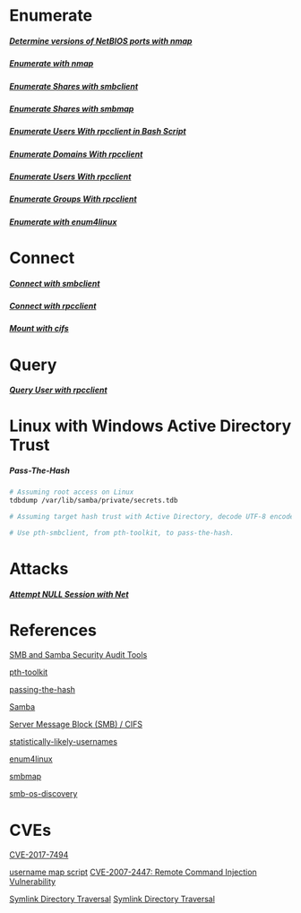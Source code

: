 # Enumerate
##### [Determine versions of NetBIOS ports with nmap](../../Tools/NetworkDiscovery/Nmap/README.md#Determine-versions-of-NetBIOS-ports)
##### [Enumerate with nmap](../../Tools/NetworkDiscovery/Nmap/README.md#Enumerate-SMB-Shares)

##### [Enumerate Shares with smbclient](../../Tools/NetBIOS_SMB_Samba/smbclient/README.md#Enumerate-Shares)

##### [Enumerate Shares with smbmap](../../Tools/NetBIOS_SMB_Samba/smbmap/README.md#Enumerate-Shares)

##### [Enumerate Users With rpcclient in Bash Script](../../Tools/NetBIOS_SMB_Samba/rpcclient/README.md#Enumerate-Users-with-Bash-Script)

##### [Enumerate Domains With rpcclient](../../Tools/NetBIOS_SMB_Samba/rpcclient/README.md#Enumerate-Domains)

##### [Enumerate Users With rpcclient](../../Tools/NetBIOS_SMB_Samba/rpcclient/README.md#Enumerate-Users)

##### [Enumerate Groups With rpcclient](../../Tools/NetBIOS_SMB_Samba/rpcclient/README.md#Enumerate-Groups)

##### [Enumerate with enum4linux](../../Tools/NetBIOS_SMB_Samba/enum4linux/README.md)

# Connect

##### [Connect with smbclient](../../Tools/NetBIOS_SMB_Samba/smbclient/README.md#Connect-To-Share)

##### [Connect with rpcclient](../../Tools/NetBIOS_SMB_Samba/rpcclient/README.md#Connect-To-Host)

##### [Mount with cifs](../../Tools/NetBIOS_SMB_Samba/cifs/README.md#Mount-SMB-Share)

# Query

##### [Query User with rpcclient](../../Tools/NetBIOS_SMB_Samba/rpcclient/README.md#Query-User)

# Linux with Windows Active Directory Trust
##### Pass-The-Hash
```bash
# Assuming root access on Linux
tdbdump /var/lib/samba/private/secrets.tdb

# Assuming target hash trust with Active Directory, decode UTF-8 encoded "data" to get NTLM hashes

# Use pth-smbclient, from pth-toolkit, to pass-the-hash.
```

# Attacks
##### [Attempt NULL Session with Net](../../Tools/NetBIOS_SMB_Samba/Net/README.md#NULL-Session)

# References
[SMB and Samba Security Audit Tools](https://miloserdov.org/?p=4066)

[pth-toolkit](https://github.com/byt3bl33d3r/pth-toolkit)

[passing-the-hash](https://code.google.com/archive/p/passing-the-hash/)

[Samba](https://en.wikipedia.org/wiki/Samba_(software))

[Server Message Block (SMB) / CIFS](https://en.wikipedia.org/wiki/Server_Message_Block)

[statistically-likely-usernames](https://github.com/insidetrust/statistically-likely-usernames)

[enum4linux](https://github.com/CiscoCXSecurity/enum4linux)

[smbmap](https://github.com/ShawnDEvans/smbmap)

[smb-os-discovery](https://nmap.org/nsedoc/scripts/smb-os-discovery.html)

# CVEs
[CVE-2017-7494](https://cve.circl.lu/cve/CVE-2017-7494)

[username map script](https://www.rapid7.com/db/modules/exploit/multi/samba/usermap_script/)
[CVE-2007-2447: Remote Command Injection Vulnerability](https://www.samba.org/samba/security/CVE-2007-2447.html)

[Symlink Directory Traversal](https://www.samba.org/samba/news/symlink_attack.html)
[Symlink Directory Traversal](https://www.rapid7.com/db/modules/auxiliary/admin/smb/samba_symlink_traversal/)